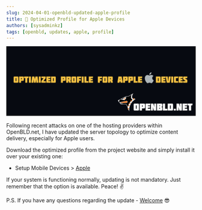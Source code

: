 ```yaml
---
slug: 2024-04-01-openbld-updated-apple-profile
title: 📢 Optimized Profile for Apple Devices
authors: [sysadminkz]
tags: [openbld, updates, apple, profile]
---
```


![OpenBLD.net Update Profile for Apple Devices](images/openbld_apple_profile_update.png)

Following recent attacks on one of the hosting providers within OpenBLD.net, I have updated the server topology to optimize content delivery, especially for Apple users.

Download the optimized profile from the project website and simply install it over your existing one:

- Setup Mobile Devices > [Apple](/docs/get-started/setup-mobile-devices/apple/)

If your system is functioning normally, updating is not mandatory. Just remember that the option is available. Peace! ✌️

P.S. If you have any questions regarding the update - [Welcome](/docs/contacts) 😎
